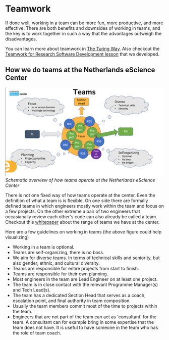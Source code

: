# Teamwork

If done well, working in a team can be more fun, more productive, and more effective.
There are both benefits and downsides of working in teams, 
and the key is to work together in such a way that the advantages outweigh the disadvantages.

You can learn more about teamwork in [The Turing Way](https://deploy-preview-2239--the-turing-way.netlify.app/collaboration/new-community/new-community-teamwork.html#cl-new-community-teamwork).
Also checkout the [Teamwork for Research Software Development lesson](https://nlesc.github.io/teamwork-for-research-software-development/index.html) that we developed.

## How we do teams at the Netherlands eScience Center
![image](../images/teams-at-nlesc.png)
*Schematic overview of how teams operate at the Netherlands eScience Center*

There is not one fixed way of how teams operate at the center.
Even the definition of what a team is is flexible. 
On one side there are formally defined teams in which engineers mostly work within the team and focus on a few projects.
On the other extreme a pair of two engineers that occasianally review each other's code can also already be called a team.
Checkout this [whitepaper](https://collegeville.github.io/CW21/WorkshopResources/WhitePapers/structured-unstructured-teams.pdf)
about the range of teams we have at the center.

Here are a few guidelines on working in teams (the above figure could help visualizing)
* Working in a team is optional.
* Teams are self-organizing, there is no boss.
* We aim for diverse teams. In terms of technical skills and seniority, but also gender, ethnic, and cultural diversity.
* Teams are responsible for entire projects from start to finish.
* Teams are responsible for their own planning.
* Most engineers in the team are Lead Engineer on at least one project.
* The team is in close contact with the relevant Programme Manager(s) and Tech Lead(s).
* The team has a dedicated Section Head that serves as a coach, escalation point, and final authority in team composition.
* Usually the team members commit most of the time to projects within the team.
* Engineers that are not part of the team can act as 'consultant' for the team. A consultant can for example bring in some expertise that the team does not have.
 It is useful to have someone in the team who has the role of team coach.
